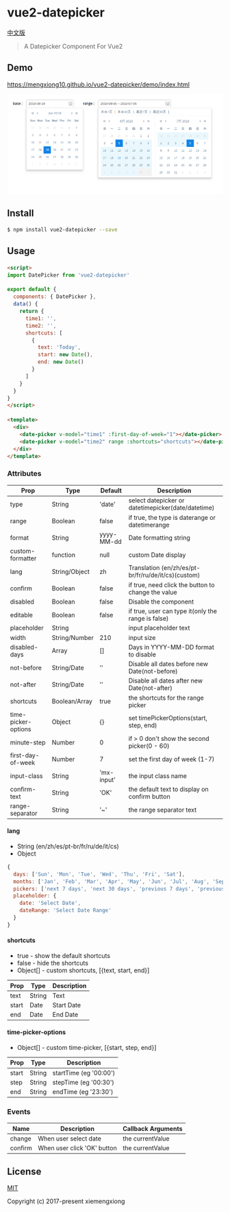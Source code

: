 # vue2-datepicker

[中文版](https://github.com/mengxiong10/vue2-datepicker/blob/master/README_CN.md)

> A Datepicker Component For Vue2

## Demo
<https://mengxiong10.github.io/vue2-datepicker/demo/index.html>

![image](https://github.com/mengxiong10/vue2-datepicker/raw/master/screenshot/demo.PNG)

## Install

```bash
$ npm install vue2-datepicker --save
```

## Usage

```html
<script>
import DatePicker from 'vue2-datepicker'

export default {
  components: { DatePicker },
  data() {
    return {
      time1: '',
      time2: '',
      shortcuts: [
        {
          text: 'Today',
          start: new Date(),
          end: new Date()
        }
      ]
    }
  }
}
</script>

<template>
  <div>
    <date-picker v-model="time1" :first-day-of-week="1"></date-picker>
    <date-picker v-model="time2" range :shortcuts="shortcuts"></date-picker>
  </div>
</template>
```
### Attributes

| Prop                | Type          | Default     | Description                                         |
|---------------------|---------------|-------------|-----------------------------------------------------|
| type                | String        | 'date'      | select datepicker or datetimepicker(date/datetime)  |
| range               | Boolean       | false       | if true, the type is daterange or datetimerange     |
| format              | String        | yyyy-MM-dd  | Date formatting string                              |
| custom-formatter    | function      | null        | custom Date display                                 |
| lang                | String/Object | zh          | Translation (en/zh/es/pt-br/fr/ru/de/it/cs)(custom) |
| confirm             | Boolean       | false       | if true, need click the button to change the value  |
| disabled            | Boolean       | false       | Disable the component                               |
| editable            | Boolean       | false       | if true, user can type it(only the range is false)  |
| placeholder         | String        |             | input placeholder text                              |
| width               | String/Number | 210         | input size                                          |
| disabled-days       | Array         | []          | Days in YYYY-MM-DD format to disable                |
| not-before          | String/Date   | ''          | Disable all dates before new Date(not-before)       |
| not-after           | String/Date   | ''          | Disable all dates after new Date(not-after)         |
| shortcuts           | Boolean/Array | true        | the shortcuts for the range picker                  |
| time-picker-options | Object        | {}          | set timePickerOptions(start, step, end)             |
| minute-step         | Number        | 0           | if > 0 don't show the second picker(0 - 60)         |
| first-day-of-week   | Number        | 7           | set the first day of week (1-7)                     |
| input-class         | String        | 'mx-input'  | the input class name                                |
| confirm-text        | String        | 'OK'        | the default text to display on confirm button       |
| range-separator     | String        | '~'         | the range separator text                            |


#### lang
* String (en/zh/es/pt-br/fr/ru/de/it/cs)
* Object

```JavaScript
{
  days: ['Sun', 'Mon', 'Tue', 'Wed', 'Thu', 'Fri', 'Sat'],
  months: ['Jan', 'Feb', 'Mar', 'Apr', 'May', 'Jun', 'Jul', 'Aug', 'Sep', 'Oct', 'Nov', 'Dec'],
  pickers: ['next 7 days', 'next 30 days', 'previous 7 days', 'previous 30 days'],
  placeholder: {
    date: 'Select Date',
    dateRange: 'Select Date Range'
  }
}
```

#### shortcuts
* true -      show the default shortcuts
* false -     hide the shortcuts
* Object[] -  custom shortcuts, [{text, start, end}]

| Prop            | Type          |  Description           |
|-----------------|---------------|------------------------|
| text            | String        | Text                   |
| start           | Date          | Start Date             |
| end             | Date          | End Date               |

#### time-picker-options
* Object[] -  custom time-picker, [{start, step, end}]

| Prop            | Type          |  Description           |
|-----------------|---------------|------------------------|
| start           | String        | startTime (eg '00:00') |
| step            | String        | stepTime  (eg '00:30') |
| end             | String        | endTime   (eg '23:30') |


### Events
| Name            | Description                  |  Callback Arguments    |
|-----------------|------------------------------|------------------------|
| change          | When user select date        | the currentValue       |
| confirm         | When user click 'OK' button  | the currentValue       |

## License

[MIT](https://github.com/mengxiong10/vue2-datepicker/blob/master/LICENSE)

Copyright (c) 2017-present xiemengxiong
